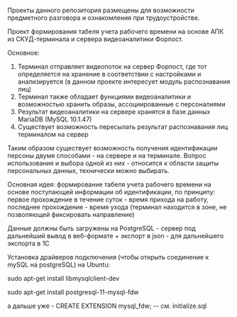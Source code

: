 Проекты данного репозитория размещены для возможности предметного разговора и ознакомления при трудоустройстве.

Проект формирования табеля учета рабочего времени на основе АПК из СКУД-терминала и сервера видеоаналитики Форпост.

Основное:
1) Терминал отправляет видеопоток на сервер Форпост, где тот определяется на хранение в соответствии с настройками
и анализируется (в данном проекте интересует модуль распознавания лиц)
2) Терминал также обладает функциями видеоаналитики и возможностью хранить образы, ассоциированные с персоналиями
3) Результат видеоаналитики на сервере хранятся в базе данных MariaDB (MySQL 10.1.47)
4) Существует возможность пересылать результат распознавания лиц терминалом на сервер

Таким образом существует возможность получения идентификации персоны двумя способами - на сервере и на терминале.
Вопрос использования и выбора одной из них - относится к области защиты персональных данных, технически можно выбирать.

Основная идея: формирование табеля учета рабочего времени на основе поступающей информации об идентификации, по принципу:
первое прохождение в течение суток - время прихода на работу, последнее прохождение - время ухода (терминал находится в зоне,
не позволяющей фиксировать направление)

Данные должны быть загружены на PostgreSQL - сервер под дальнейший вывод в веб-формате + экспорт в json - для дальнейшего экспорта в 1С

Установка драйверов подключения (чтобы открыть соединение к mySQL на postgreSQL) на Ubuntu:

sudo apt-get install libmysqlclient-dev

sudo apt-get install postgresql-11-mysql-fdw

а дальше уже - CREATE EXTENSION mysql_fdw; -- см. initialize.sql

